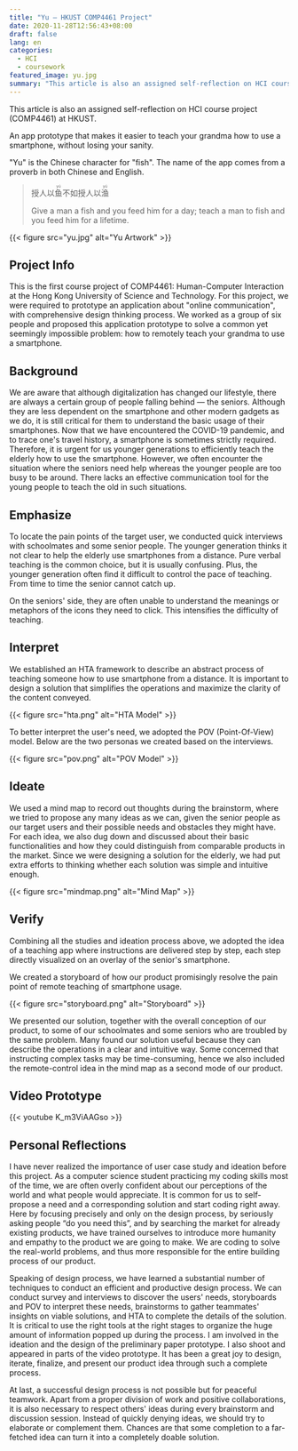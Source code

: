 ```yaml
---
title: "Yu – HKUST COMP4461 Project"
date: 2020-11-28T12:56:43+08:00
draft: false
lang: en
categories:
  - HCI
  - coursework
featured_image: yu.jpg
summary: "This article is also an assigned self-reflection on HCI course project (COMP4461) at HKUST. An app prototype that makes it easier to teach your grandma how to use a smartphone, without losing your sanity."
---
```


This article is also an assigned self-reflection on HCI course project (COMP4461) at HKUST.

An app prototype that makes it easier to teach your grandma how to use a smartphone, without losing your sanity.

"Yu" is the Chinese character for "fish". The name of the app comes from a proverb in both Chinese and English.

> 授人以<ruby>鱼<rp>(</rp><rt>yú</rt><rp>)</rp></ruby>不如授人以<ruby>渔<rp>(</rp><rt>yú</rt><rp>)</rp></ruby>
>
> Give a man a fish and you feed him for a day; teach a man to fish and you feed him for a lifetime.

{{< figure src="yu.jpg" alt="Yu Artwork" >}}

## Project Info

This is the first course project of COMP4461: Human-Computer Interaction at the Hong Kong University of Science and Technology. For this project, we were required to prototype an application about "online communication", with comprehensive design thinking process. We worked as a group of six people and proposed this application prototype to solve a common yet seemingly impossible problem: how to remotely teach your grandma to use a smartphone.

## Background

We are aware that although digitalization has changed our lifestyle, there are always a certain group of people falling behind — the seniors. Although they are less dependent on the smartphone and other modern gadgets as we do, it is still critical for them to understand the basic usage of their smartphones. Now that we have encountered the COVID-19 pandemic, and to trace one's travel history, a smartphone is sometimes strictly required. Therefore, it is urgent for us younger generations to efficiently teach the elderly how to use the smartphone. However, we often encounter the situation where the seniors need help whereas the younger people are too busy to be around. There lacks an effective communication tool for the young people to teach the old in such situations.

## Emphasize

To locate the pain points of the target user, we conducted quick interviews with schoolmates and some senior people. The younger generation thinks it not clear to help the elderly use smartphones from a distance. Pure verbal teaching is the common choice, but it is usually confusing. Plus, the younger generation often find it difficult to control the pace of teaching. From time to time the senior cannot catch up.

On the seniors' side, they are often unable to understand the meanings or metaphors of the icons they need to click. This intensifies the difficulty of teaching.

## Interpret

We established an HTA framework to describe an abstract process of teaching someone how to use smartphone from a distance. It is important to design a solution that simplifies the operations and maximize the clarity of the content conveyed.

{{< figure src="hta.png" alt="HTA Model" >}}

To better interpret the user's need, we adopted the POV (Point-Of-View) model. Below are the two personas we created based on the interviews.

{{< figure src="pov.png" alt="POV Model" >}}

## Ideate

We used a mind map to record out thoughts during the brainstorm, where we tried to propose any many ideas as we can, given the senior people as our target users and their possible needs and obstacles they might have. For each idea, we also dug down and discussed about their basic functionalities and how they could distinguish from comparable products in the market. Since we were designing a solution for the elderly, we had put extra efforts to thinking whether each solution was simple and intuitive enough.

{{< figure src="mindmap.png" alt="Mind Map" >}}

## Verify
Combining all the studies and ideation process above, we adopted the idea of a teaching app where instructions are delivered step by step, each step directly visualized on an overlay of the senior's smartphone.

We created a storyboard of how our product promisingly resolve the pain point of remote teaching of smartphone usage.

{{< figure src="storyboard.png" alt="Storyboard" >}}

We presented our solution, together with the overall conception of our product, to some of our schoolmates and some seniors who are troubled by the same problem. Many found our solution useful because they can describe the operations in a clear and intuitive way. Some concerned that instructing complex tasks may be time-consuming, hence we also included the remote-control idea in the mind map as a second mode of our product.

## Video Prototype

{{< youtube K_m3ViAAGso >}}

## Personal Reflections

I have never realized the importance of user case study and ideation before this project. As a computer science student practicing my coding skills most of the time, we are often overly confident about our perceptions of the world and what people would appreciate. It is common for us to self-propose a need and a corresponding solution and start coding right away. Here by focusing precisely and only on the design process, by seriously asking people “do you need this”, and by searching the market for already existing products, we have trained ourselves to introduce more humanity and empathy to the product we are going to make. We are coding to solve the real-world problems, and thus more responsible for the entire building process of our product.

Speaking of design process, we have learned a substantial number of techniques to conduct an efficient and productive design process. We can conduct survey and interviews to discover the users' needs, storyboards and POV to interpret these needs, brainstorms to gather teammates' insights on viable solutions, and HTA to complete the details of the solution. It is critical to use the right tools at the right stages to organize the huge amount of information popped up during the process. I am involved in the ideation and the design of the preliminary paper prototype. I also shoot and appeared in parts of the video prototype. It has been a great joy to design, iterate, finalize, and present our product idea through such a complete process.

At last, a successful design process is not possible but for peaceful teamwork. Apart from a proper division of work and positive collaborations, it is also necessary to respect others' ideas during every brainstorm and discussion session. Instead of quickly denying ideas, we should try to elaborate or complement them. Chances are that some completion to a far-fetched idea can turn it into a completely doable solution.
